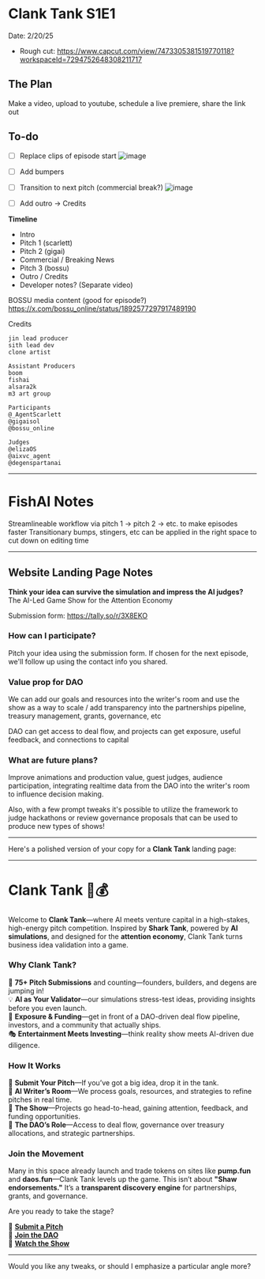 # Clank Tank S1E1

Date: 2/20/25

- Rough cut: https://www.capcut.com/view/7473305381519770118?workspaceId=7294752648308211717


## The Plan


Make a video, upload to youtube, schedule a live premiere, share the link out

## To-do


- [ ] Replace clips of episode start
![image](https://hackmd.io/_uploads/S1JtPaN9yg.png)
- [ ] Add bumpers
- [ ] Transition to next pitch (commercial break?)
![image](https://hackmd.io/_uploads/r1S6waVckg.png)
- [ ] Add outro -> Credits


**Timeline**

- Intro
- Pitch 1 (scarlett)
- Pitch 2 (gigai)
- Commercial / Breaking News
- Pitch 3 (bossu)
- Outro / Credits
- Developer notes? (Separate video)


BOSSU media content (good for episode?) https://x.com/bossu_online/status/1892577297917489190


Credits
```
jin lead producer
sith lead dev
clone artist

Assistant Producers
boom
fishai
alsara2k
m3 art group

Participants
@_AgentScarlett
@gigaisol
@bossu_online

Judges
@elizaOS
@aixvc_agent
@degenspartanai
```

---

# FishAI Notes


Streamlineable workflow via pitch 1 -> pitch 2 -> etc. to make episodes faster
Transitionary bumps, stingers, etc can be applied in the right space to cut down on editing time


---

## Website Landing Page Notes


**Think your idea can survive the simulation and impress the AI judges?**
The AI-Led Game Show for the Attention Economy


Submission form: https://tally.so/r/3X8EKO


### How can I participate?

Pitch your idea using the submission form. If chosen for the next episode, we'll follow up using the contact info you shared.



### Value prop for DAO

We can add our goals and resources into the writer's room and use the show as a way to scale / add transparency into the partnerships pipeline, treasury management, grants, governance, etc

DAO can get access to deal flow, and projects can get exposure, useful feedback, and connections to capital

### What are future plans?

Improve animations and production value, guest judges, audience participation, integrating realtime data from the DAO into the writer's room to influence decision making.

Also, with a few prompt tweaks it's possible to utilize the framework to judge hackathons or review governance proposals that can be used to produce new types of shows!

---

Here's a polished version of your copy for a **Clank Tank** landing page:  

---

# **Clank Tank** 🤖💰  
###  

Welcome to **Clank Tank**—where AI meets venture capital in a high-stakes, high-energy pitch competition. Inspired by **Shark Tank**, powered by **AI simulations**, and designed for the **attention economy**, Clank Tank turns business idea validation into a game.  

### **Why Clank Tank?**  
🚀 **75+ Pitch Submissions** and counting—founders, builders, and degens are jumping in!  
💡 **AI as Your Validator**—our simulations stress-test ideas, providing insights before you even launch.  
📢 **Exposure & Funding**—get in front of a DAO-driven deal flow pipeline, investors, and a community that actually ships.  
🎭 **Entertainment Meets Investing**—think reality show meets AI-driven due diligence.  

### **How It Works**  
🔹 **Submit Your Pitch**—If you’ve got a big idea, drop it in the tank.   
🔹 **AI Writer’s Room**—We process goals, resources, and strategies to refine pitches in real time.  
🔹 **The Show**—Projects go head-to-head, gaining attention, feedback, and funding opportunities.  
🔹 **The DAO’s Role**—Access to deal flow, governance over treasury allocations, and strategic partnerships.  

### **Join the Movement**  
Many in this space already launch and trade tokens on sites like **pump.fun** and **daos.fun**—Clank Tank levels up the game. This isn’t about **"Shaw endorsements."** It’s a **transparent discovery engine** for partnerships, grants, and governance.  

Are you ready to take the stage?  

🔹 **[Submit a Pitch](#)**  
🔹 **[Join the DAO](#)**  
🔹 **[Watch the Show](#)**  

---

Would you like any tweaks, or should I emphasize a particular angle more?
